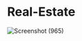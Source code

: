 # Real-Estate

![Screenshot (965)](https://github.com/user-attachments/assets/57bb2e53-c6c9-4895-9d73-6d1fe40636e7)
